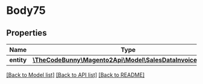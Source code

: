 # Body75

## Properties
Name | Type | Description | Notes
------------ | ------------- | ------------- | -------------
**entity** | [**\TheCodeBunny\Magento2Api\Model\SalesDataInvoiceInterface**](SalesDataInvoiceInterface.md) |  | 

[[Back to Model list]](../README.md#documentation-for-models) [[Back to API list]](../README.md#documentation-for-api-endpoints) [[Back to README]](../README.md)


